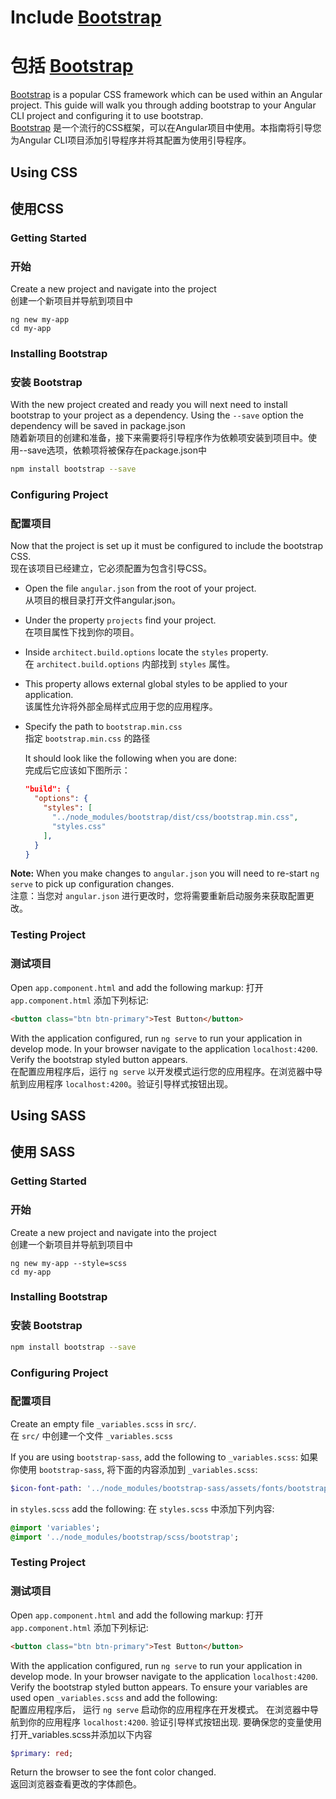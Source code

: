 # Include [Bootstrap](http://getbootstrap.com/)
# 包括 [Bootstrap](http://getbootstrap.com/)

[Bootstrap](http://getbootstrap.com/) is a popular CSS framework which can be used within an Angular project.
This guide will walk you through adding bootstrap to your Angular CLI project and configuring it to use bootstrap.  
[Bootstrap](http://getbootstrap.com/) 是一个流行的CSS框架，可以在Angular项目中使用。本指南将引导您为Angular CLI项目添加引导程序并将其配置为使用引导程序。

## Using CSS
## 使用CSS

### Getting Started
### 开始

Create a new project and navigate into the project  
创建一个新项目并导航到项目中

```
ng new my-app
cd my-app
```

### Installing Bootstrap
### 安装 Bootstrap

With the new project created and ready you will next need to install bootstrap to your project as a dependency.
Using the `--save` option the dependency will be saved in package.json  
随着新项目的创建和准备，接下来需要将引导程序作为依赖项安装到项目中。使用--save选项，依赖项将被保存在package.json中

```sh
npm install bootstrap --save
```

### Configuring Project
### 配置项目

Now that the project is set up it must be configured to include the bootstrap CSS.  
现在该项目已经建立，它必须配置为包含引导CSS。

- Open the file `angular.json` from the root of your project.  
  从项目的根目录打开文件angular.json。
- Under the property `projects` find your project.  
  在项目属性下找到你的项目。
- Inside `architect.build.options` locate the `styles` property.  
  在 `architect.build.options` 内部找到 `styles` 属性。
- This property allows external global styles to be applied to your application.   
  该属性允许将外部全局样式应用于您的应用程序。
- Specify the path to `bootstrap.min.css`  
  指定 `bootstrap.min.css` 的路径

  It should look like the following when you are done:  
  完成后它应该如下图所示：
  ```json
  "build": {
    "options": {
      "styles": [
        "../node_modules/bootstrap/dist/css/bootstrap.min.css",
        "styles.css"
      ],
    }
  }
  ```

**Note:** When you make changes to `angular.json` you will need to re-start `ng serve` to pick up configuration changes.  
注意：当您对 `angular.json` 进行更改时，您将需要重新启动服务来获取配置更改。

### Testing Project
### 测试项目

Open `app.component.html` and add the following markup:
打开 `app.component.html` 添加下列标记:

```html
<button class="btn btn-primary">Test Button</button>
```

With the application configured, run `ng serve` to run your application in develop mode.
In your browser navigate to the application `localhost:4200`.
Verify the bootstrap styled button appears.  
在配置应用程序后，运行 `ng serve` 以开发模式运行您的应用程序。在浏览器中导航到应用程序 `localhost:4200`。验证引导样式按钮出现。

## Using SASS
## 使用 SASS

### Getting Started
### 开始

Create a new project and navigate into the project  
创建一个新项目并导航到项目中

```
ng new my-app --style=scss
cd my-app
```

### Installing Bootstrap
### 安装 Bootstrap

```sh
npm install bootstrap --save
```

### Configuring Project
### 配置项目

Create an empty file `_variables.scss` in `src/`.  
在 `src/` 中创建一个文件 `_variables.scss` 

If you are using `bootstrap-sass`, add the following to `_variables.scss`:
如果你使用 `bootstrap-sass`, 将下面的内容添加到 `_variables.scss`:

```sass
$icon-font-path: '../node_modules/bootstrap-sass/assets/fonts/bootstrap/';
```

in `styles.scss` add the following:
在 `styles.scss` 中添加下列内容:

```sass
@import 'variables';
@import '../node_modules/bootstrap/scss/bootstrap';
```

### Testing Project
### 测试项目

Open `app.component.html` and add the following markup:
打开 `app.component.html` 添加下列标记:

```html
<button class="btn btn-primary">Test Button</button>
```

With the application configured, run `ng serve` to run your application in develop mode.
In your browser navigate to the application `localhost:4200`.
Verify the bootstrap styled button appears.
To ensure your variables are used open `_variables.scss` and add the following:  
配置应用程序后， 运行 `ng serve` 启动你的应用程序在开发模式。 在浏览器中导航到你的应用程序 `localhost:4200`. 验证引导样式按钮出现. 要确保您的变量使用打开_variables.scss并添加以下内容

```sass
$primary: red;
```

Return the browser to see the font color changed.  
返回浏览器查看更改的字体颜色。
